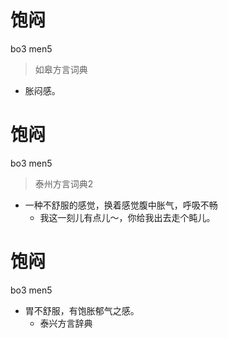 # 饱闷
bo3 men5
> 如皋方言词典
- 胀闷感。

# 饱闷
bo3 men5
> 泰州方言词典2
- 一种不舒服的感觉，换着感觉腹中胀气，呼吸不畅
  - 我这一刻儿有点儿～，你给我出去走个盹儿。

# 饱闷
bo3 men5
+ 胃不舒服，有饱胀郁气之感。
  * 泰兴方言辞典

